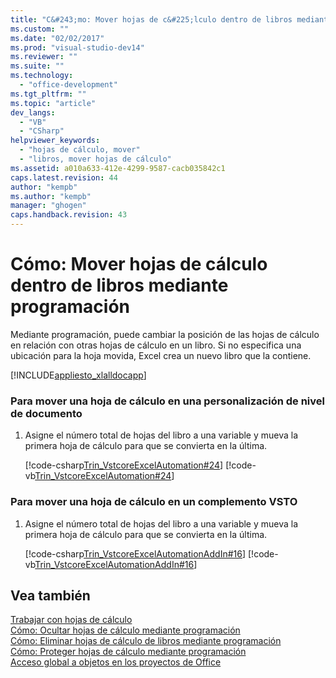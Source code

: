 ```yaml
---
title: "C&#243;mo: Mover hojas de c&#225;lculo dentro de libros mediante programaci&#243;n"
ms.custom: ""
ms.date: "02/02/2017"
ms.prod: "visual-studio-dev14"
ms.reviewer: ""
ms.suite: ""
ms.technology: 
  - "office-development"
ms.tgt_pltfrm: ""
ms.topic: "article"
dev_langs: 
  - "VB"
  - "CSharp"
helpviewer_keywords: 
  - "hojas de cálculo, mover"
  - "libros, mover hojas de cálculo"
ms.assetid: a010a633-412e-4299-9587-cacb035842c1
caps.latest.revision: 44
author: "kempb"
ms.author: "kempb"
manager: "ghogen"
caps.handback.revision: 43
---
```

# C&#243;mo: Mover hojas de c&#225;lculo dentro de libros mediante programaci&#243;n
  Mediante programación, puede cambiar la posición de las hojas de cálculo en relación con otras hojas de cálculo en un libro. Si no especifica una ubicación para la hoja movida, Excel crea un nuevo libro que la contiene.  
  
 [!INCLUDE[appliesto_xlalldocapp](../vsto/includes/appliesto-xlalldocapp-md.md)]  
  
### Para mover una hoja de cálculo en una personalización de nivel de documento  
  
1.  Asigne el número total de hojas del libro a una variable y mueva la primera hoja de cálculo para que se convierta en la última.  
  
     [!code-csharp[Trin_VstcoreExcelAutomation#24](../snippets/csharp/VS_Snippets_OfficeSP/Trin_VstcoreExcelAutomation/CS/Sheet1.cs#24)]
     [!code-vb[Trin_VstcoreExcelAutomation#24](../snippets/visualbasic/VS_Snippets_OfficeSP/Trin_VstcoreExcelAutomation/VB/Sheet1.vb#24)]  
  
### Para mover una hoja de cálculo en un complemento VSTO  
  
1.  Asigne el número total de hojas del libro a una variable y mueva la primera hoja de cálculo para que se convierta en la última.  
  
     [!code-csharp[Trin_VstcoreExcelAutomationAddIn#16](../snippets/csharp/VS_Snippets_OfficeSP/Trin_VstcoreExcelAutomationAddIn/CS/ThisAddIn.cs#16)]
     [!code-vb[Trin_VstcoreExcelAutomationAddIn#16](../snippets/visualbasic/VS_Snippets_OfficeSP/Trin_VstcoreExcelAutomationAddIn/VB/ThisAddIn.vb#16)]  
  
## Vea también  
 [Trabajar con hojas de cálculo](../vsto/working-with-worksheets.md)   
 [Cómo: Ocultar hojas de cálculo mediante programación](../vsto/how-to-programmatically-hide-worksheets.md)   
 [Cómo: Eliminar hojas de cálculo de libros mediante programación](../vsto/how-to-programmatically-delete-worksheets-from-workbooks.md)   
 [Cómo: Proteger hojas de cálculo mediante programación](../vsto/how-to-programmatically-protect-worksheets.md)   
 [Acceso global a objetos en los proyectos de Office](../vsto/global-access-to-objects-in-office-projects.md)  
  
  